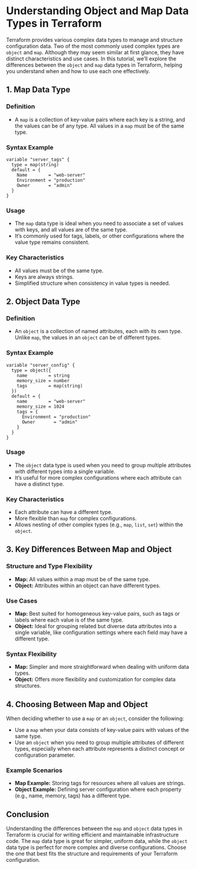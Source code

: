 
# Understanding Object and Map Data Types in Terraform

Terraform provides various complex data types to manage and structure configuration data. Two of the most commonly used complex types are `object` and `map`. Although they may seem similar at first glance, they have distinct characteristics and use cases. In this tutorial, we’ll explore the differences between the `object` and `map` data types in Terraform, helping you understand when and how to use each one effectively.

## **1. Map Data Type**

### **Definition**
- A `map` is a collection of key-value pairs where each key is a string, and the values can be of any type. All values in a `map` must be of the same type.

### **Syntax Example**
```hcl
variable "server_tags" {
  type = map(string)
  default = {
    Name        = "web-server"
    Environment = "production"
    Owner       = "admin"
  }
}
```

### **Usage**
- The `map` data type is ideal when you need to associate a set of values with keys, and all values are of the same type.
- It’s commonly used for tags, labels, or other configurations where the value type remains consistent.

### **Key Characteristics**
- All values must be of the same type.
- Keys are always strings.
- Simplified structure when consistency in value types is needed.

## **2. Object Data Type**

### **Definition**
- An `object` is a collection of named attributes, each with its own type. Unlike `map`, the values in an `object` can be of different types.

### **Syntax Example**
```hcl
variable "server_config" {
  type = object({
    name        = string
    memory_size = number
    tags        = map(string)
  })
  default = {
    name        = "web-server"
    memory_size = 1024
    tags = {
      Environment = "production"
      Owner       = "admin"
    }
  }
}
```

### **Usage**
- The `object` data type is used when you need to group multiple attributes with different types into a single variable.
- It’s useful for more complex configurations where each attribute can have a distinct type.

### **Key Characteristics**
- Each attribute can have a different type.
- More flexible than `map` for complex configurations.
- Allows nesting of other complex types (e.g., `map`, `list`, `set`) within the `object`.

## **3. Key Differences Between Map and Object**

### **Structure and Type Flexibility**
- **Map:** All values within a map must be of the same type.
- **Object:** Attributes within an object can have different types.

### **Use Cases**
- **Map:** Best suited for homogeneous key-value pairs, such as tags or labels where each value is of the same type.
- **Object:** Ideal for grouping related but diverse data attributes into a single variable, like configuration settings where each field may have a different type.

### **Syntax Flexibility**
- **Map:** Simpler and more straightforward when dealing with uniform data types.
- **Object:** Offers more flexibility and customization for complex data structures.

## **4. Choosing Between Map and Object**

When deciding whether to use a `map` or an `object`, consider the following:
- Use a `map` when your data consists of key-value pairs with values of the same type.
- Use an `object` when you need to group multiple attributes of different types, especially when each attribute represents a distinct concept or configuration parameter.

### **Example Scenarios**
- **Map Example:** Storing tags for resources where all values are strings.
- **Object Example:** Defining server configuration where each property (e.g., name, memory, tags) has a different type.

## **Conclusion**

Understanding the differences between the `map` and `object` data types in Terraform is crucial for writing efficient and maintainable infrastructure code. The `map` data type is great for simpler, uniform data, while the `object` data type is perfect for more complex and diverse configurations. Choose the one that best fits the structure and requirements of your Terraform configuration.
